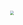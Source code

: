 <h1 align="center">
  <img src="https://i.imgur.com/3HnCZjv.png" style="zoom:40%"/><br /><br />
</h1>

